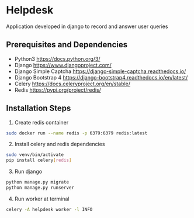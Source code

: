 # Helpdesk #


Application developed in django to record and answer user queries

## Prerequisites and Dependencies ##

* Python3 https://docs.python.org/3/
* Django https://www.djangoproject.com/
* Django Simple Captcha https://django-simple-captcha.readthedocs.io/
* Django Bootstrap 4 https://django-bootstrap4.readthedocs.io/en/latest/
* Celery https://docs.celeryproject.org/en/stable/
* Redis https://pypi.org/project/redis/


## Installation Steps ##

1.  Create redis container
```bash
sudo docker run --name redis -p 6379:6379 redis:latest
``` 

2.  Install celery and redis dependencies
```bash
sudo venv/bin/activate
pip install celery[redis]
```

3. Run django
```bash
python manage.py migrate
python manage.py runserver
```


4. Run worker at terminal
```bash
celery -A helpdesk worker -l INFO
```


